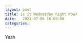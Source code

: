 ```yaml
---
layout: post
title: Is it Wednesday Right Now?
date:   2021-07-06 16:00:00
categories: 
---
```


Yeah

